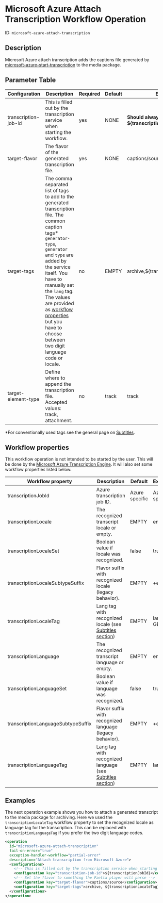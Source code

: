 # Microsoft Azure Attach Transcription Workflow Operation

ID: `microsoft-azure-attach-transcription`

## Description

Microsoft Azure attach transcription adds the captions file generated by [microsoft-azure-start-transcription](../workflowoperationhandlers/microsoft-azure-start-transcription-woh.md) to the media package.

## Parameter Table

| Configuration         | Description                                                                                                                                                                                                                                                                                                                                                       | Required | Default | Example                                    |
|-----------------------|-------------------------------------------------------------------------------------------------------------------------------------------------------------------------------------------------------------------------------------------------------------------------------------------------------------------------------------------------------------------|----------|---------|--------------------------------------------|
| transcription-job-id  | This is filled out by the transcription service when starting the workflow.                                                                                                                                                                                                                                                                                       | yes      | NONE    | **Should always be ${transcriptionJobId}** |
| target-flavor         | The flavor of the generated transcription file.                                                                                                                                                                                                                                                                                                                   | yes      | NONE    | captions/source                            |
| target-tags           | The comma separated list of tags to add to the generated transcription file. The common caption tags* `generator-type`, `generator` and `type` are added by the service itself. You have to manually set the `lang` tag. The values are provided as [workflow properties](#workflow-properties) but you have to choose between two digit language code or locale. | no       | EMPTY   | archive,${transcriptionLocaleTag}          |
| target-element-type   | Define where to append the transcription file. Accepted values: track, attachment.                                                                                                                                                                                                                                                                                | no       | track   | track                                      |

*For conventionally used tags see the general page on [Subtitles](../configuration/subtitles.md).

## Workflow properties

This workflow operation is not intended to be started by the user. This will be done by the [Microsoft Azure Transcription Engine](../configuration/transcription.configuration/microsoftazure.md). It will also set some workflow properties listed below.

| Workflow property                  | Description                                                                                | Default        | Example        |
|------------------------------------|--------------------------------------------------------------------------------------------|----------------|----------------|
| transcriptionJobId                 | Azure transcription job ID.                                                                | Azure specific | Azure specific |
| transcriptionLocale                | The recognized transcript locale or empty.                                                 | EMPTY          | en-GB          |
| transcriptionLocaleSet             | Boolean value if locale was recognized.                                                    | false          | true           |
| transcriptionLocaleSubtypeSuffix   | Flavor suffix with recognized locale (legacy behavior).                                    | EMPTY          | +en-GB         |
| transcriptionLocaleTag             | Lang tag with recognized locale (see [Subtitles section](../configuration/subtitles.md))   | EMPTY          | lang:en-GB     |
| transcriptionLanguage              | The recognized transcript language or empty.                                               | EMPTY          | en             |
| transcriptionLanguageSet           | Boolean value if language was recognized.                                                  | false          | true           |
| transcriptionLanguageSubtypeSuffix | Flavor suffix with recognized language (legacy behavior).                                  | EMPTY          | +en            |
| transcriptionLanguageTag           | Lang tag with recognized language (see [Subtitles section](../configuration/subtitles.md)) | EMPTY          | lang:en        |

## Examples

The next operation example shows you how to attach a generated transcript to the media package for archiving. Here we used the `transcriptionLocaleTag` workflow property to set the recognized locale as language tag for the transcription. This can be replaced with `transcriptionLanguageTag` if you prefer the two digit language codes.

```xml
<operation
  id="microsoft-azure-attach-transcription"
  fail-on-error="true"
  exception-handler-workflow="partial-error"
  description="Attach transcription from Microsoft Azure">
  <configurations>
    <!-- This is filled out by the transcription service when starting this workflow -->
    <configuration key="transcription-job-id">${transcriptionJobId}</configuration>
    <!-- Set the flavor to something the Paella player will parse -->
    <configuration key="target-flavor">captions/source</configuration>
    <configuration key="target-tags">archive, ${transcriptionLocaleTag}</configuration>
  </configurations>
</operation>
```
